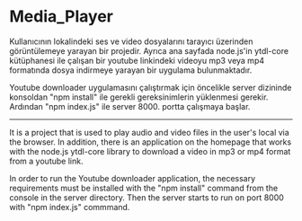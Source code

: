 # Media_Player

Kullanıcının lokalindeki ses ve video dosyalarını tarayıcı üzerinden görüntülemeye yarayan bir projedir. Ayrıca ana sayfada node.js'in ytdl-core kütüphanesi ile çalışan bir youtube linkindeki videoyu mp3 veya mp4 formatında dosya indirmeye yarayan bir uygulama bulunmaktadır.

Youtube downloader uygulamasını çalıştırmak için öncelikle server dizininde konsoldan "npm install" ile gerekli gereksinimlerin yüklenmesi gerekir. Ardından "npm index.js" ile server 8000. portta çalışmaya başlar.

--------
It is a project that is used to play audio and video files in the user's local via the browser. In addition, there is an application on the homepage that works with the node.js ytdl-core library to download a video in mp3 or mp4 format from a youtube link.

In order to run the Youtube downloader application, the necessary requirements must be installed  with the "npm install" command from the console in the server directory. Then the server starts to run on port 8000 with "npm index.js" commmand.
